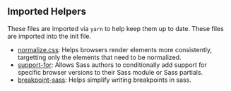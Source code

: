 ## Imported Helpers

These files are imported via `yarn` to help keep them up to date. These files are imported into the init file.

* [normalize.css](https://necolas.github.io/normalize.css/): Helps browsers render elements more consistently, targetting only the elements that need to be normalized.
* [support-for](https://github.com/JohnAlbin/support-for): Allows Sass authors to conditionally add support for specific browser versions to their Sass module or Sass partials.
* [breakpoint-sass](http://breakpoint-sass.com/): Helps simplify writing breakpoints in sass.
